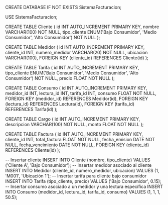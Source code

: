 CREATE DATABASE IF NOT EXISTS SistemaFacturacion;

USE SistemaFacturacion;

CREATE TABLE Cliente (
    id INT AUTO_INCREMENT PRIMARY KEY,
    nombre VARCHAR(100) NOT NULL,
    tipo_cliente ENUM('Bajo Consumidor', 'Medio Consumidor', 'Alto Consumidor') NOT NULL
);

CREATE TABLE Medidor (
    id INT AUTO_INCREMENT PRIMARY KEY,
    cliente_id INT,
    numero_medidor VARCHAR(20) NOT NULL,
    ubicacion VARCHAR(100),
    FOREIGN KEY (cliente_id) REFERENCES Cliente(id)
);


CREATE TABLE Tarifa (
    id INT AUTO_INCREMENT PRIMARY KEY,
    tipo_cliente ENUM('Bajo Consumidor', 'Medio Consumidor', 'Alto Consumidor') NOT NULL,
    precio FLOAT NOT NULL
);

CREATE TABLE Consumo (
    id INT AUTO_INCREMENT PRIMARY KEY,
    medidor_id INT,
    lectura_id INT,
    tarifa_id INT,
    consumo FLOAT NOT NULL,
    FOREIGN KEY (medidor_id) REFERENCES Medidor(id),
    FOREIGN KEY (lectura_id) REFERENCES Lectura(id),
    FOREIGN KEY (tarifa_id) REFERENCES Tarifa(id)
);

CREATE TABLE Cargo (
    id INT AUTO_INCREMENT PRIMARY KEY,
    descripcion VARCHAR(100) NOT NULL,
    monto FLOAT NOT NULL
);

CREATE TABLE Factura (
    id INT AUTO_INCREMENT PRIMARY KEY,
    cliente_id INT,
    total_factura FLOAT NOT NULL,
    fecha_emision DATE NOT NULL,
    fecha_vencimiento DATE NOT NULL,
    FOREIGN KEY (cliente_id) REFERENCES Cliente(id)
);

-- Insertar cliente
INSERT INTO Cliente (nombre, tipo_cliente) VALUES ('Cliente A', 'Bajo Consumidor');
-- Insertar medidor asociado al cliente
INSERT INTO Medidor (cliente_id, numero_medidor, ubicacion) VALUES (1, 'M001', 'Ubicación 1');
-- Insertar tarifa para cliente bajo consumidor
INSERT INTO Tarifa (tipo_cliente, precio) VALUES ('Bajo Consumidor', 0.15);
-- Insertar consumo asociado a un medidor y una lectura específica
INSERT INTO Consumo (medidor_id, lectura_id, tarifa_id, consumo) VALUES (1, 1, 1, 50.5);





